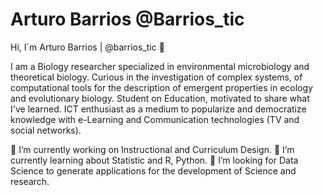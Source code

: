 # Arturo Barrios @Barrios_tic

Hi, I´m Arturo Barrios | @barrios_tic :wave:

I am a Biology researcher specialized in environmental microbiology and theoretical biology. Curious in the investigation of complex systems, of computational tools for the description of emergent properties in ecology and evolutionary biology. 
Student on Education, motivated to share what I've learned. ICT enthusiast as a medium to popularize and democratize knowledge with e-Learning and Communication technologies (TV and social networks).

   :telescope: I’m currently working on Instructional and Curriculum Design.
   :seedling: I’m currently learning about Statistic and R, Python.
   :thinking: I’m looking for Data Science to generate applications for the development of Science and research.
